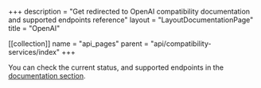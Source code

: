 +++
description = "Get redirected to OpenAI compatibility documentation and supported endpoints reference"
layout = "LayoutDocumentationPage"
title = "OpenAI"

[[collection]]
name = "api_pages"
parent = "api/compatibility-services/index"
+++

You can check the current status, and supported endpoints in the [documentation section](docs/migrating-to-paddler/openai-compatibility).
